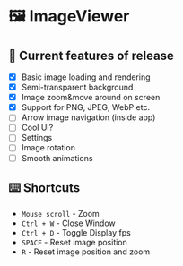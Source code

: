 # 🖼️ ImageViewer

## 🚧 Current features of release

- [x] Basic image loading and rendering
- [x] Semi-transparent background
- [x] Image zoom&move around on screen
- [x] Support for PNG, JPEG, WebP etc.
- [ ] Arrow image navigation (inside app)
- [ ] Cool UI?
- [ ] Settings
- [ ] Image rotation
- [ ] Smooth animations

## ⌨️ Shortcuts

- `Mouse scroll` - Zoom
- `Ctrl + W` - Close Window
- `Ctrl + D` - Toggle Display fps
- `SPACE` - Reset image position
- `R` - Reset image position and zoom